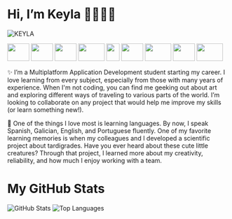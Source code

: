# Hi, I’m Keyla 👋👩🏾‍💻

![KEYLA](https://github.com/user-attachments/assets/22ba44b6-e5ea-4f91-8895-a79514472051)


<img src="https://github.com/user-attachments/assets/b63dd1ad-2ab4-491a-84e6-8b1559eda46b" width="50" height="40">
<img src="https://github.com/user-attachments/assets/115f4160-40eb-42a3-8dfc-ca6ea821baa9" width="50" height="40">
<img src="https://github.com/user-attachments/assets/17ba3b0f-f16d-4577-90bb-988ee7839c9e" width="50" height="40">
<img src="https://github.com/user-attachments/assets/9a29c7e5-8b7a-4b03-ae30-99aae2169c14" width="60" height="40">
<img src="https://github.com/user-attachments/assets/b25ea6d4-52d8-415d-b1c3-f6ff472fa499" width="30" height="40">
<img src="https://github.com/user-attachments/assets/d7a9f6ee-f4f2-4e1e-9025-6a62824dd949" width="50" height="40">
<img src="https://github.com/user-attachments/assets/10d39fbf-af38-493b-b1da-f7efd2b1cbfc" width="60" height="40">
<img src="https://github.com/user-attachments/assets/9823a91c-46d0-48c6-9a96-7062d2284cfc" width="50" height="40">
<img src="https://github.com/user-attachments/assets/0c8454da-8552-40bc-aa18-321b63e83d54" width="60" height="40">


✨ I’m a Multiplatform Application Development student starting my career. I love learning from every subject, especially from those with many years of experience. When I'm not coding, you can find me geeking out about art and exploring different ways of traveling to various parts of the world. I’m looking to collaborate on any project that would help me improve my skills (or learn something new!).

🐢 One of the things I love most is learning languages. By now, I speak Spanish, Galician, English, and Portuguese fluently. One of my favorite learning memories is when my colleagues and I developed a scientific project about tardigrades. Have you ever heard about these cute little creatures? Through that project, I learned more about my creativity, reliability, and how much I enjoy working with a team.
# My GitHub Stats

![GitHub Stats](https://github-readme-stats.vercel.app/api?username=kiglesiasesteves&show_icons=true&hide_title=true&count_private=true&hide=prs)
![Top Languages](https://github-readme-stats.vercel.app/api/top-langs/?username=kiglesiasesteves&layout=compact)












